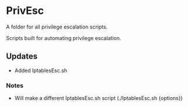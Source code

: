 # PrivEsc
A folder for all privilege escalation scripts.

Scripts built for automating privilege escalation.

## Updates
- Added IptablesEsc.sh

### Notes
- Will make a different IptablesEsc.sh script (./IptablesEsc.sh {options})